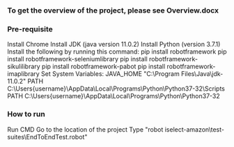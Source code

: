 ### To get the overview of the project, please see Overview.docx ###

### Pre-requisite ### 
Install Chrome
Install JDK (java version 11.0.2)
Install Python (version 3.7.1)
Install the following by running this command: pip install robotframework pip install robotframework-seleniumlibrary pip install robotframework-sikulilibrary pip install robotframework-pabot pip install robotframework-imaplibrary
Set System Variables: JAVA_HOME "C:\Program Files\Java\jdk-11.0.2" PATH C:\Users{username}\AppData\Local\Programs\Python\Python37-32\Scripts PATH C:\Users{username}\AppData\Local\Programs\Python\Python37-32

### How to run ###
Run CMD
Go to the location of the project
Type "robot iselect-amazon\test-suites\EndToEndTest.robot"
